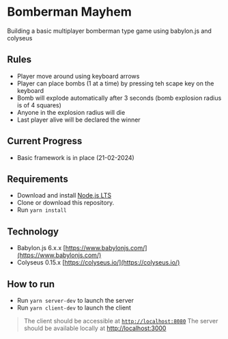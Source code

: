 # Bomberman Mayhem
Building a basic multiplayer bomberman type game using babylon.js and colyseus

## Rules
- Player move around using keyboard arrows
- Player can place bombs (1 at a time) by pressing teh scape key on the keyboard
- Bomb will explode automatically after 3 seconds (bomb explosion radius is of 4 squares)
- Anyone in the explosion radius will die
- Last player alive will be declared the winner

## Current Progress
- Basic framework is in place (21-02-2024)

## Requirements
- Download and install [Node.js LTS](https://nodejs.org/en/download/)
- Clone or download this repository.
- Run `yarn install`

## Technology
- Babylon.js 6.x.x [https://www.babylonjs.com/](https://www.babylonjs.com/)
- Colyseus 0.15.x [https://colyseus.io/](https://colyseus.io/)

## How to run
- Run `yarn server-dev` to launch the server
- Run `yarn client-dev` to launch the client

> The client should be accessible at [`http://localhost:8080`](http://localhost:8080)
> The server should be available locally at [http://localhost:3000](http://localhost:3000)
